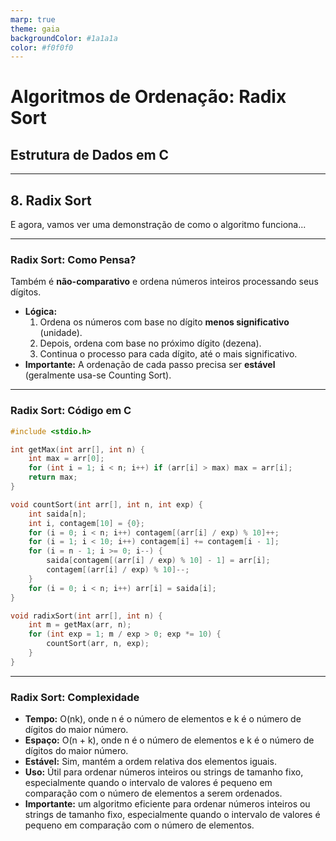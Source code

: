 ```yaml
---
marp: true
theme: gaia
backgroundColor: #1a1a1a
color: #f0f0f0
---
```


# **Algoritmos de Ordenação: Radix Sort**
## Estrutura de Dados em C

---

## **8. Radix Sort**

E agora, vamos ver uma demonstração de como o algoritmo funciona...

---

### **Radix Sort: Como Pensa?**

Também é **não-comparativo** e ordena números inteiros processando seus dígitos.

- **Lógica:**
  1.  Ordena os números com base no dígito **menos significativo** (unidade).
  2.  Depois, ordena com base no próximo dígito (dezena).
  3.  Continua o processo para cada dígito, até o mais significativo.
- **Importante:** A ordenação de cada passo precisa ser **estável** (geralmente usa-se Counting Sort).

---

### **Radix Sort: Código em C**

```c
#include <stdio.h>

int getMax(int arr[], int n) {
    int max = arr[0];
    for (int i = 1; i < n; i++) if (arr[i] > max) max = arr[i];
    return max;
}

void countSort(int arr[], int n, int exp) {
    int saida[n];
    int i, contagem[10] = {0};
    for (i = 0; i < n; i++) contagem[(arr[i] / exp) % 10]++;
    for (i = 1; i < 10; i++) contagem[i] += contagem[i - 1];
    for (i = n - 1; i >= 0; i--) {
        saida[contagem[(arr[i] / exp) % 10] - 1] = arr[i];
        contagem[(arr[i] / exp) % 10]--;
    }
    for (i = 0; i < n; i++) arr[i] = saida[i];
}

void radixSort(int arr[], int n) {
    int m = getMax(arr, n);
    for (int exp = 1; m / exp > 0; exp *= 10) {
        countSort(arr, n, exp);
    }
}
```

---
### **Radix Sort: Complexidade**
- **Tempo:** O(nk), onde n é o número de elementos e k é o número de dígitos do maior número.
- **Espaço:** O(n + k), onde n é o número de elementos e k é o número de dígitos do maior número.
- **Estável:** Sim, mantém a ordem relativa dos elementos iguais.
- **Uso:** Útil para ordenar números inteiros ou strings de tamanho fixo, especialmente quando o intervalo de valores é pequeno em comparação com o número de elementos a serem ordenados.
- **Importante:** um algoritmo eficiente para ordenar números inteiros ou strings de tamanho fixo, especialmente quando o intervalo de valores é pequeno em comparação com o número de elementos.